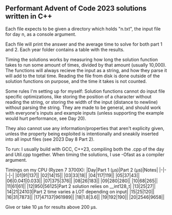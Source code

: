 ## Performant Advent of Code 2023 solutions written in C++

Each file expects to be given a directory which holds "n.txt", the input file for day n, as a console argument.

Each file will print the answer and the average time to solve for both part 1 and 2. Each year folder contains a table with the results.

Timing the solutions works by measuring how long the solution function takes to run some amount of times, divided by that amount (usually 10,000).
The functions will always recieve the input as a string, and how they parse it will add to the total time.
Reading the file from disk is done outside of the solution functions on purpose, and the time it takes is not counted.

Some rules I'm setting up for myself:
Solution functions cannot do input file specific optimizations, like storing the position of a character without reading the string,
or storing the width of the input (distance to newline) without parsing the string. They are made to be general, and should work with everyone's inputs and example inputs 
(unless supporting the example would hurt performance, see Day 20).

They also cannot use any information/properties that aren't explicity given, unless the property being exploited is intentionally and sneakily inserted into all input files (see 2023 Day 8 Part 2).

To run: I usually build with GCC, C++23, compiling both the .cpp of the day and Util.cpp together. When timing the solutions, I use -Ofast as a compiler argument.

Timings on my CPU (Ryzen 7 3700X): 
|Day|Part 1 (μs)|Part 2 (μs)|Notes|
|-|-|-|-|
|01|91|137||
|02|14|15||
|03|33|18||
|04|117|119||
|05|37|43||
|06|0.041|0.033||
|07|375|376||
|08|26|183||
|09|280|280||
|10|68|265||
|11|61|61||
|12|950|56125|Part 2 solution relies on __int128_t|
|13|25|27||
|14|21|24103|Part 2 time varies a LOT depending on input|
|15|25|120||
|16|31|7873||
|17|47137|961989||
|18|1.8|3.6||
|19|192|190||
|20|2546|9658||

Give or take 10 μs for results above 200 μs.